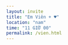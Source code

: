 ```yaml
---
layout: invite
title: "Em Viên + ♥"
location: "nam"
time: "11 GIỜ 00"
permalink: /vien.html
---
```


